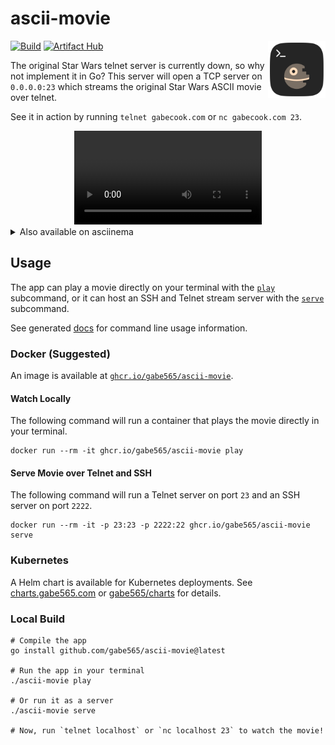 # ascii-movie

<img src="./assets/icon.svg" alt="ascii-movie logo" width="92" align="right">

[![Build](https://github.com/gabe565/ascii-movie/actions/workflows/build.yml/badge.svg)](https://github.com/gabe565/ascii-movie/actions/workflows/build.yml)
[![Artifact Hub](https://img.shields.io/endpoint?url=https://artifacthub.io/badge/repository/gabe565)](https://artifacthub.io/packages/helm/gabe565/ascii-telnet)

The original Star Wars telnet server is currently down, so why not implement it in Go? This server will open a TCP server on `0.0.0.0:23` which streams the original Star Wars ASCII movie over telnet.

See it in action by running `telnet gabecook.com` or `nc gabecook.com 23`.

<div align="center">
  <video src="https://user-images.githubusercontent.com/7717888/230577875-ef2e19bb-a804-40a1-9990-84a4ccff29df.mp4"></video>
</div>

<details>
  <summary>Also available on asciinema</summary>

  <p align="center">
    <a href="https://asciinema.org/a/431278"><img src="https://asciinema.org/a/431278.svg"/></a>
  </p>
</details>

## Usage

The app can play a movie directly on your terminal with the [`play`](docs/ascii-movie_play.md) subcommand, or it can host an SSH and Telnet stream server with the [`serve`](docs/ascii-movie_serve.md) subcommand.

See generated [docs](./docs/ascii-movie.md) for command line usage information.

### Docker (Suggested)
An image is available at [`ghcr.io/gabe565/ascii-movie`](ghcr.io/gabe565/ascii-movie).

#### Watch Locally
The following command will run a container that plays the movie directly in your terminal.

```shell
docker run --rm -it ghcr.io/gabe565/ascii-movie play
```

#### Serve Movie over Telnet and SSH
The following command will run a Telnet server on port `23` and an SSH server on port `2222`.
```shell
docker run --rm -it -p 23:23 -p 2222:22 ghcr.io/gabe565/ascii-movie serve
```

### Kubernetes
A Helm chart is available for Kubernetes deployments.
See [charts.gabe565.com](https://charts.gabe565.com/charts/ascii-telnet/) or
[gabe565/charts](https://github.com/gabe565/charts/tree/main/charts/ascii-telnet) for details.

### Local Build
```shell
# Compile the app
go install github.com/gabe565/ascii-movie@latest

# Run the app in your terminal
./ascii-movie play

# Or run it as a server
./ascii-movie serve

# Now, run `telnet localhost` or `nc localhost 23` to watch the movie!
```
